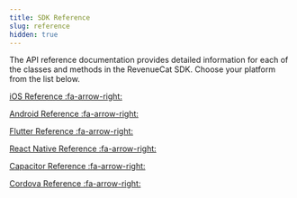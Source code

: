 ```yaml
---
title: SDK Reference
slug: reference
hidden: true
---
```

The API reference documentation provides detailed information for each of the classes and methods in the RevenueCat SDK. Choose your platform from the list below.


<a href="https://revenuecat.github.io/purchases-ios-docs/" target="_blank">iOS Reference :fa-arrow-right:</a>

<a href="https://sdk.revenuecat.com/android/index.html" target="_blank">Android Reference :fa-arrow-right:</a>

<a href="https://pub.dev/documentation/purchases_flutter/latest/" target="_blank">Flutter Reference :fa-arrow-right:</a>

<a href="https://revenuecat.github.io/react-native-purchases-docs" target="_blank">React Native Reference :fa-arrow-right:</a>

<a href="https://www.npmjs.com/package/@revenuecat/purchases-capacitor" target="_blank">Capacitor Reference :fa-arrow-right:</a>

<a href="https://revenuecat.github.io/cordova-plugin-purchases-docs/" target="_blank">Cordova Reference :fa-arrow-right:</a>